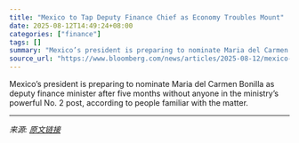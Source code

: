 ```yaml
---
title: "Mexico to Tap Deputy Finance Chief as Economy Troubles Mount"
date: 2025-08-12T14:49:24+08:00
categories: ["finance"]
tags: []
summary: "Mexico’s president is preparing to nominate Maria del Carmen Bonilla as deputy finance minister after five months without anyone in the ministry’s powerful No. 2 post, according to people familiar wit"
source_url: "https://www.bloomberg.com/news/articles/2025-08-12/mexico-taps-new-deputy-finance-chief-as-economic-headwinds-mount"
---
```


Mexico’s president is preparing to nominate Maria del Carmen Bonilla as deputy finance minister after five months without anyone in the ministry’s powerful No. 2 post, according to people familiar with the matter.

---

*来源: [原文链接](https://www.bloomberg.com/news/articles/2025-08-12/mexico-taps-new-deputy-finance-chief-as-economic-headwinds-mount)*
